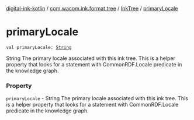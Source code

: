 [digital-ink-kotlin](../../index.md) / [com.wacom.ink.format.tree](../index.md) / [InkTree](index.md) / [primaryLocale](./primary-locale.md)

# primaryLocale

`val primaryLocale: `[`String`](https://kotlinlang.org/api/latest/jvm/stdlib/kotlin/-string/index.html)

String The primary locale associated with this ink tree. This is a helper property that looks for a statement with CommonRDF.Locale predicate in the knowledge graph.

### Property

`primaryLocale` - String The primary locale associated with this ink tree. This is a helper property that looks for a statement with CommonRDF.Locale predicate in the knowledge graph.